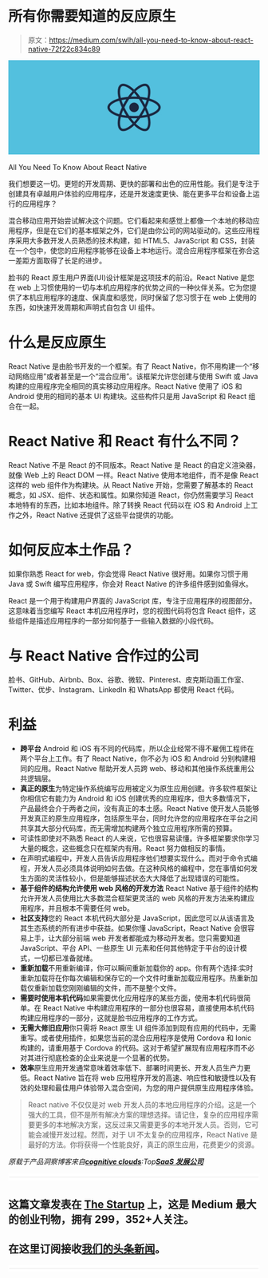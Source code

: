 # 所有你需要知道的反应原生

> 原文：<https://medium.com/swlh/all-you-need-to-know-about-react-native-72f22c834c89>

![](img/4d9ce4ae3e8f85d23180e660cbf76bdb.png)

All You Need To Know About React Native

我们想要这一切。更短的开发周期、更快的部署和出色的应用性能。我们是专注于创建具有卓越用户体验的应用程序，还是开发速度更快、能在更多平台和设备上运行的应用程序？

混合移动应用开始尝试解决这个问题。它们看起来和感觉上都像一个本地的移动应用程序，但是在它们的基本框架之外，它们是由你公司的网站驱动的。这些应用程序采用大多数开发人员熟悉的技术构建，如 HTML5、JavaScript 和 CSS，封装在一个包中，使您的应用程序能够在设备上本地运行。混合应用程序框架在弥合这一差距方面取得了长足的进步。

脸书的 React 原生用户界面(UI)设计框架是这项技术的前沿。React Native 是您在 web 上习惯使用的一切与本机应用程序的优势之间的一种伙伴关系。它为您提供了本机应用程序的速度、保真度和感觉，同时保留了您习惯于在 web 上使用的东西，如快速开发周期和声明式自包含 UI 组件。

# 什么是反应原生

React Native 是由脸书开发的一个框架。有了 React Native，你不用构建一个“移动网络应用”或者甚至是一个“混合应用”。该框架允许您创建与使用 Swift 或 Java 构建的应用程序完全相同的真实移动应用程序。React Native 使用了 iOS 和 Android 使用的相同的基本 UI 构建块。这些构件只是用 JavaScript 和 React 组合在一起。

# React Native 和 React 有什么不同？

React Native 不是 React 的不同版本。React Native 是 React 的自定义渲染器，就像 Web 上的 React DOM 一样。React Native 使用本地组件，而不是像 React 这样的 web 组件作为构建块。从 React Native 开始，您需要了解基本的 React 概念，如 JSX、组件、状态和属性。如果你知道 React，你仍然需要学习 React 本地特有的东西，比如本地组件。除了转换 React 代码以在 iOS 和 Android 上工作之外，React Native 还提供了这些平台提供的功能。

# 如何反应本土作品？

如果你熟悉 React for web，你会觉得 React Native 很好用。如果你习惯于用 Java 或 Swift 编写应用程序，你会对 React Native 的许多组件感到如鱼得水。

React 是一个用于构建用户界面的 JavaScript 库，专注于应用程序的视图部分。这意味着当您编写 React 本机应用程序时，您的视图代码将包含 React 组件，这些组件是描述应用程序的一部分如何基于一些输入数据的小段代码。

# 与 React Native 合作过的公司

脸书、GitHub、Airbnb、Box、谷歌、微软、Pinterest、皮克斯动画工作室、Twitter、优步、Instagram、LinkedIn 和 WhatsApp 都使用 React 代码。

# 利益

*   **跨平台** Android 和 iOS 有不同的代码库，所以企业经常不得不雇佣工程师在两个平台上工作。有了 React Native，你不必为 iOS 和 Android 分别构建相同的应用。React Native 帮助开发人员跨 web、移动和其他操作系统重用公共逻辑层。
*   **真正的原生**为特定操作系统编写应用被定义为原生应用创建。许多软件框架让你相信它有能力为 Android 和 iOS 创建优秀的应用程序，但大多数情况下，产品最终会介于两者之间，没有真正的本土感。React Native 使开发人员能够开发真正的原生应用程序，包括原生平台，同时允许您的应用程序在平台之间共享其大部分代码库，而无需增加构建两个独立应用程序所需的预算。
*   可读性即使对不熟悉 React 的人来说，它也很容易读懂。许多框架要求你学习大量的概念，这些概念只在框架内有用。React 努力做相反的事情。
*   在声明式编程中，开发人员告诉应用程序他们想要实现什么。而对于命令式编程，开发人员必须具体说明如何去做。在这种风格的编程中，您在事情如何发生方面的灵活性较小，但是能够描述状态大大降低了出现错误的可能性。
*   **基于组件的结构允许使用 web 风格的开发方法** React Native 基于组件的结构允许开发人员使用比大多数混合框架更灵活的 web 风格的开发方法来构建应用程序，并且根本不需要任何 web。
*   **社区支持**您的 React 本机代码大部分是 JavaScript，因此您可以从该语言及其生态系统的所有进步中获益。如果你懂 JavaScript，React Native 会很容易上手，让大部分前端 web 开发者都能成为移动开发者。您只需要知道 JavaScript、平台 API、一些原生 UI 元素和任何其他特定于平台的设计模式，一切都已准备就绪。
*   **重新加载**不用重新编译，你可以瞬间重新加载你的 app。你有两个选择:实时重新加载将在你每次编辑和保存它的一个文件时重新加载应用程序。热重新加载仅重新加载您刚刚编辑的文件，而不是整个文件。
*   **需要时使用本机代码**如果需要优化应用程序的某些方面，使用本机代码很简单。在 React Native 中构建应用程序的一部分也很容易，直接使用本机代码构建应用程序的一部分，这就是脸书应用程序的工作方式。
*   **无需大修旧应用**你只需将 React 原生 UI 组件添加到现有应用的代码中，无需重写。或者使用插件，如果您当前的混合应用程序是使用 Cordova 和 Ionic 构建的，请重用基于 Cordova 的代码。这对于希望扩展现有应用程序而不必对其进行彻底检查的企业来说是一个显著的优势。
*   **效率**原生应用开发通常意味着效率低下、部署时间更长、开发人员生产力更低。React Native 旨在将 web 应用程序开发的高速、响应性和敏捷性以及有效的处理和最佳用户体验带入混合空间，为您的用户提供原生应用程序体验。

> React native 不仅仅是对 web 开发人员的本地应用程序的介绍。这是一个强大的工具，但不是所有解决方案的理想选择。请记住，复杂的应用程序需要更多的本地解决方案，这反过来又需要更多的本地开发人员。否则，它可能会减慢开发过程。然而，对于 UI 不太复杂的应用程序，React Native 是最好的方法。你将获得一个性能良好，真正的原生应用，花费更少的资源。

*原载于产品洞察博客来自*[***cognitive clouds***](https://www.cognitiveclouds.com)*:Top*[***SaaS 发展公司***](https://www.cognitiveclouds.com/custom-software-development-services/saas-application-development-company)

![](img/731acf26f5d44fdc58d99a6388fe935d.png)

## 这篇文章发表在 [The Startup](https://medium.com/swlh) 上，这是 Medium 最大的创业刊物，拥有 299，352+人关注。

## 在这里订阅接收[我们的头条新闻](http://growthsupply.com/the-startup-newsletter/)。

![](img/731acf26f5d44fdc58d99a6388fe935d.png)
